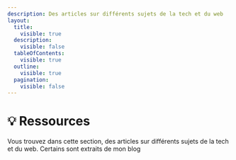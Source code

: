 ```yaml
---
description: Des articles sur différents sujets de la tech et du web
layout:
  title:
    visible: true
  description:
    visible: false
  tableOfContents:
    visible: true
  outline:
    visible: true
  pagination:
    visible: false
---
```


# 💡 Ressources

Vous trouvez dans cette section, des articles sur différents sujets de la tech et du web. Certains sont extraits de mon blog

